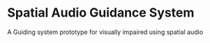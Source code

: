 # Spatial Audio Guidance System
 A Guiding system prototype for visually impaired using spatial audio
